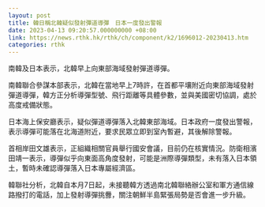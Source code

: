 ```yaml
---
layout: post
title: 韓日稱北韓疑似發射彈道導彈　日本一度發出警報
date: 2023-04-13 09:20:57.000000000 +08:00
link: https://news.rthk.hk/rthk/ch/component/k2/1696012-20230413.htm
categories: rthk
---
```


南韓及日本表示，北韓早上向東部海域發射彈道導彈。

南韓聯合參謀本部表示，北韓在當地早上7時許，在首都平壤附近向東部海域發射彈道導彈，韓方正分析導彈型號、飛行距離等具體參數，並與美國密切協調，處於高度戒備狀態。

日本海上保安廳表示，疑似彈道導彈落入北韓東部海域。日本政府一度發出警報，表示導彈可能落在北海道附近，要求民眾立即到室內暫避，其後解除警報。

首相岸田文雄表示，正組織相關官員舉行國安會議，目前仍在核實情況。防衛相濱田靖一表示，導彈似乎向東面高角度發射，可能是洲際導彈類型，未有落入日本領土，暫時未確認導彈落入日本專屬經濟區。

韓聯社分析，北韓自本月7日起，未接聽韓方透過南北韓聯絡辦公室和軍方通信線路撥打的電話，加上發射導彈挑釁，關注朝鮮半島緊張局勢是否會進一步升級。
